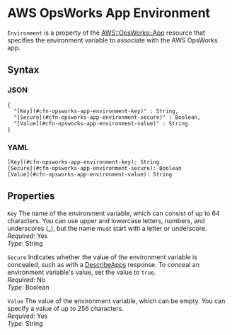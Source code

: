 # AWS OpsWorks App Environment<a name="aws-properties-opsworks-app-environment"></a>

`Environment` is a property of the [AWS::OpsWorks::App](aws-resource-opsworks-app.md) resource that specifies the environment variable to associate with the AWS OpsWorks app\.

## Syntax<a name="w13ab1c21c10d183c14c21b5"></a>

### JSON<a name="aws-properties-opsworks-app-environment-syntax.json"></a>

```
{
  "[Key](#cfn-opsworks-app-environment-key)" : String,
  "[Secure](#cfn-opsworks-app-environment-secure)" : Boolean,
  "[Value](#cfn-opsworks-app-environment-value)" : String
}
```

### YAML<a name="aws-properties-opsworks-app-environment-syntax.yaml"></a>

```
[Key](#cfn-opsworks-app-environment-key): String
[Secure](#cfn-opsworks-app-environment-secure): Boolean
[Value](#cfn-opsworks-app-environment-value): String
```

## Properties<a name="w13ab1c21c10d183c14c21b7"></a>

`Key`  <a name="cfn-opsworks-app-environment-key"></a>
The name of the environment variable, which can consist of up to 64 characters\. You can use upper and lowercase letters, numbers, and underscores \(\_\), but the name must start with a letter or underscore\.  
*Required*: Yes  
*Type*: String

`Secure`  <a name="cfn-opsworks-app-environment-secure"></a>
Indicates whether the value of the environment variable is concealed, such as with a [DescribeApps](https://docs.aws.amazon.com/opsworks/latest/APIReference/API_DescribeApps.html) response\. To conceal an environment variable's value, set the value to `true`\.  
*Required*: No  
*Type*: Boolean

`Value`  <a name="cfn-opsworks-app-environment-value"></a>
The value of the environment variable, which can be empty\. You can specify a value of up to 256 characters\.  
*Required*: Yes  
*Type*: String